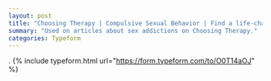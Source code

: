 ```yaml
---
layout: post
title: "Choosing Therapy | Compulsive Sexual Behavior | Find a life-changing therapist."
summary: "Used on articles about sex addictions on Choosing Therapy."
categories: Typeform
---
```

.
{% include typeform.html url="https://form.typeform.com/to/O0T14aOJ" %}
